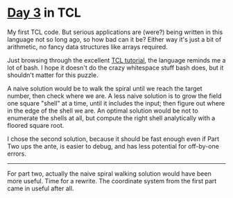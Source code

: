 # [Day 3](http://adventofcode.com/2017/day/3) in TCL

My first TCL code. But serious applications are (were?) being
written in this language not so long ago, so how bad can it be?
Either way it's just a bit of arithmetic, no fancy data
structures like arrays required.

Just browsing through the excellent
[TCL tutorial](http://www.tcl.tk/man/tcl8.5/tutorial/tcltutorial.html),
the language reminds me a lot of bash. I hope it doesn't do the crazy
whitespace stuff bash does, but it shouldn't matter for this puzzle.

A naive solution would be to walk the spiral until we reach the target
number, then check where we are. A less naive solution is to grow the
field one square "shell" at a time, until it includes the input; then
figure out where in the edge of the shell we are. An optimal solution would be
not to enumerate the shells at all, but compute the right shell analytically
with a floored square root.

I chose the second solution, because it should be fast enough even if Part Two
ups the ante, is easier to debug, and has less potential for off-by-one errors.

---

For part two, actually the naive spiral walking solution would have been more
useful. Time for a rewrite. The coordinate system from the first part came in
useful after all.
